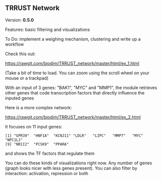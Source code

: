 ## TRRUST  Network

Version: **0.5.0**

Features: basic filtering and visualizations

To Do: implement a weighing mechanism, clustering and write up a workflow

Check this out:

https://rawgit.com/biodim/TRRUST_network/master/html/ex_1.html

(Take a bit of time to load. You can zoom using the scroll wheel on your mouse or a trackpad)

With an input of 3 genes: "BAK1", "MYC" and "MMP1", the module retrieves other genes that code transcription factors that directly influence the inputed genes

Here is a more complex network:

https://rawgit.com/biodim/TRRUST_network/master/html/ex_2.html

It focuses on 11 input genes:  

```
[1] "GPR39"  "HNF1A"  "KCNJ11" "LDLR"   "LIPC"   "MMP7"   "MYC"    "NPC1L1"
[9] "NR1I2"  "PCSK9"  "PPARA" 
```
and shows the TF factors that regulate them

You can do these kinds of visualizations right now. Any number of genes (graph looks nicer with less genes present). You can also filter by interaction: activation, repression or both
